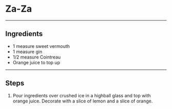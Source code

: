 # Za-Za

---

## Ingredients

* 1 measure sweet vermouth
* 1 measure gin
* 1/2 measure Cointreau
* Orange juice to top up

---

## Steps

1.  Pour ingredients over crushed ice in a highball glass and top with orange juice. Decorate with a slice of lemon and a slice of orange.